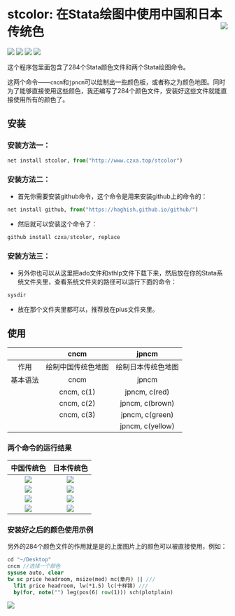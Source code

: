stcolor: 在Stata绘图中使用中国和日本传统色<img src="https://github.com/czxa/Web_data_Source/raw/master/e_learning.png" align="right" />
========================================================
[![](https://img.shields.io/badge/My-Stata-brightgreen.svg?style=plastic)](http://www.czxa.top) [![](https://img.shields.io/badge/github-Stata-orange.svg?style=plastic)](http://www.czxa.top) [![](https://img.shields.io/badge/platform-Mac_OS|Windows_OS-orange.svg?style=plastic)](http://www.czxa.top) [![](https://img.shields.io/badge/Fork-0-orange.svg?style=social)](http://www.czxa.top)

这个程序包里面包含了284个Stata颜色文件和两个Stata绘图命令。

这两个命令——`cncm`和`jpncm`可以绘制出一些颜色板，或者称之为颜色地图。同时为了能够直接使用这些颜色，我还编写了284个颜色文件，安装好这些文件就能直接使用所有的颜色了。

## 安装

### 安装方法一：

```py
net install stcolor, from("http://www.czxa.top/stcolor")
```

### 安装方法二：

* 首先你需要安装github命令，这个命令是用来安装github上的命令的：

```py
net install github, from("https://haghish.github.io/github/")
```

* 然后就可以安装这个命令了：

```py
github install czxa/stcolor, replace
```

### 安装方法三：

* 另外你也可以从这里把ado文件和sthlp文件下载下来，然后放在你的Stata系统文件夹里，查看系统文件夹的路径可以运行下面的命令：

```js
sysdir
```

* 放在那个文件夹里都可以，推荐放在plus文件夹里。


## 使用
&nbsp;|cncm|jpncm
:---:|:---:|:---:
作用|绘制中国传统色地图|绘制日本传统色地图
基本语法| cncm | jpncm
&nbsp;|cncm, c(1)|jpncm, c(red)
&nbsp;|cncm, c(2)|jpncm, c(brown)
&nbsp;|cncm, c(3)|jpncm, c(green)
&nbsp;|&nbsp;|jpncm, c(yellow)

### 两个命令的运行结果

中国传统色|日本传统色
:---:|:---:
![](http://www.czxa.top/mr/20180716a5.png)| ![](http://www.czxa.top/mr/20180716a8.png)
![](http://www.czxa.top/mr/20180716a6.png)| ![](http://www.czxa.top/mr/20180716a9.png)
![](http://www.czxa.top/mr/20180716a7.png)| ![](http://www.czxa.top/mr/20180716a10.png)
![](http://www.czxa.top/mr/20180716a5.png)| ![](http://www.czxa.top/mr/20180716a11.png)

### 安装好之后的颜色使用示例
另外的284个颜色文件的作用就是是的上面图片上的颜色可以被直接使用，例如：

```stata
cd "~/Desktop"
cncm //选择一个颜色
sysuse auto, clear
tw sc price headroom, msize(med) mc(章丹) || ///
  lfit price headroom, lw(*1.5) lc(十样锦) ///
  by(for, note("") leg(pos(6) row(1))) sch(plotplain)
```

![](http://www.czxa.top/mr/20180716a12.png)
